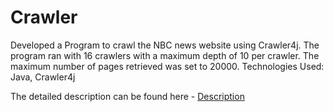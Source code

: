 # Crawler

Developed a Program to crawl the NBC news website using Crawler4j. The program ran with 16 crawlers with a maximum depth of 10 per crawler. The maximum number of pages retrieved was set to 20000. 
Technologies Used: Java, Crawler4j

The detailed description can be found here - [Description](https://github.com/parthvaghani1995/Information-Retrieval-and-Web-Search-Engines/blob/master/Crawler/cs572_hw2_crawler.pdf)
